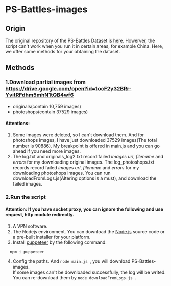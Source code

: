 # PS-Battles-images
## Origin
The original repository of the PS-Battles Dataset is [here](https://github.com/dbisUnibas/PS-Battles). Howerver, the script can't work when you run it in certain areas, for example China. Here, we offer some methods for your obtaining the dataset.
## Methods
### 1.Download partial images from https://drive.google.com/open?id=1ocF2y32BRr-YvitRFdhm5mhN1tQB4wf6
+ originals(contain 10,759 images)
+ photoshops(contain 37529 images) 
#### Attentions:
1. Some images were deleted, so I can't download them. And for photoshops images, I have just downloaded 37529 images(The total number is 90886). My breakpoint is offered in main.js and you can go ahead if you need more images.
2. The log.txt and originals_log2.txt record failed *images url*, *filename* and *errors* for my downloading original images. The log_photoshops.txt records record failed *images url*, *filename* and *errors* for my downloading photoshops images. You can run downloadFromLogs.js(Altering options is a must), and download the failed images.


### 2.Run the script
#### Attention: If you have socket proxy, you can ignore the following and use request, http module redirectly.
1. A VPN software.
2. The Nodejs environment. You can download the [Node.js](https://nodejs.org/en) source code or a pre-built installer for your platform.
3. Install [puppeteer](https://github.com/puppeteer/puppeteer) by the following command:
```
  npm i puppeteer
```
4. Config the paths. And ```node main.js ```, you will download PS-Battles-images. <br/>
If some images can't be downloaded successfully, the log will be writed. You can re-download them by ```node downloadFromLogs.js ```.
